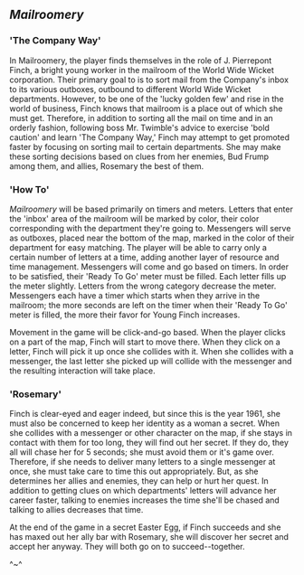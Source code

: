 ## *Mailroomery*

### 'The Company Way'
In Mailroomery, the player finds themselves in the role of J. Pierrepont Finch, a bright young worker in the mailroom of the World Wide Wicket corporation. Their primary goal to is to sort mail from the Company's inbox to its various outboxes, outbound to different World Wide Wicket departments. However, to be one of the 'lucky golden few' and rise in the world of business, Finch knows that mailroom is a place out of which she must get. Therefore, in addition to sorting all the mail on time and in an orderly fashion, following boss Mr. Twimble's advice to exercise 'bold caution' and learn 'The Company Way,' Finch may attempt to get promoted faster by focusing on sorting mail to certain departments. She may make these sorting decisions based on clues from her enemies, Bud Frump among them, and allies, Rosemary the best of them. 

### 'How To'
*Mailroomery* will be based primarily on timers and meters. Letters that enter the 'inbox' area of the mailroom will be marked by color, their color corresponding with the department they're going to. Messengers will serve as outboxes, placed near the bottom of the map, marked in the color of their department for easy matching. The player will be able to carry only a certain number of letters at a time, adding another layer of resource and time management. Messengers will come and go based on timers. In order to be satisfied, their 'Ready To Go' meter must be filled. Each letter fills up the meter slightly. Letters from the wrong category decrease the meter. Messengers each have a timer which starts when they arrive in the mailroom; the more seconds are left on the timer when their 'Ready To Go' meter is filled, the more their favor for Young Finch increases.

Movement in the game will be click-and-go based. When the player clicks on a part of the map, Finch will start to move there. When they click on a letter, Finch will pick it up once she collides with it. When she collides with a messenger, the last letter she picked up will collide with the messenger and the resulting interaction will take place.

### 'Rosemary'
Finch is clear-eyed and eager indeed, but since this is the year 1961, she must also be concerned to keep her identity as a woman a secret. When she collides with a messenger or other character on the map, if she stays in contact with them for too long, they will find out her secret. If they do, they all will chase her for 5 seconds; she must avoid them or it's game over. Therefore, if she needs to deliver many letters to a single messenger at once, she must take care to time this out appropriately. But, as she determines her allies and enemies, they can help or hurt her quest. In addition to getting clues on which departments' letters will advance her career faster, talking to enemies increases the time she'll be chased and talking to allies decreases that time.

At the end of the game in a secret Easter Egg, if Finch succeeds and she has maxed out her ally bar with Rosemary, she will discover her secret and accept her anyway. They will both go on to succeed--together.

^~^